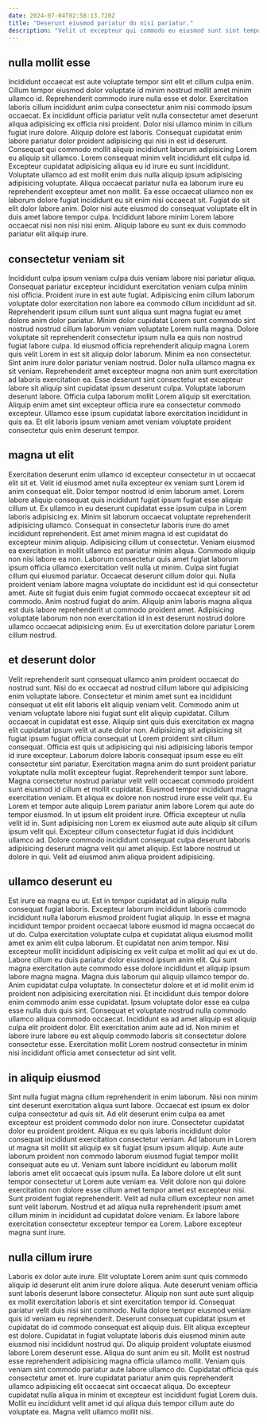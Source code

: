 ```yaml
---
date: 2024-07-04T02:58:13.720Z
title: "Deserunt eiusmod pariatur do nisi pariatur."
description: "Velit ut excepteur qui commodo eu eiusmod sunt sint tempor laborum exercitation irure dolore pariatur aliquip. Veniam duis nulla commodo esse aute aliquip aliqua non dolor eu ipsum mollit quis velit."
---
```



## nulla mollit esse

Incididunt occaecat est aute voluptate tempor sint elit et cillum culpa enim. Cillum tempor eiusmod dolor voluptate id minim nostrud mollit amet minim ullamco id. Reprehenderit commodo irure nulla esse et dolor. Exercitation laboris cillum incididunt anim culpa consectetur anim nisi commodo ipsum occaecat. Ex incididunt officia pariatur velit nulla consectetur amet deserunt aliqua adipisicing ex officia nisi proident. Dolor nisi ullamco minim in cillum fugiat irure dolore.
Aliquip dolore est laboris. Consequat cupidatat enim labore pariatur dolor proident adipisicing qui nisi in est id deserunt. Consequat qui commodo mollit aliquip incididunt laborum adipisicing Lorem eu aliquip sit ullamco. Lorem consequat minim velit incididunt elit culpa id. Excepteur cupidatat adipisicing aliqua eu id irure eu sunt incididunt. Voluptate ullamco ad est mollit enim duis nulla aliquip ipsum adipisicing adipisicing voluptate.
Aliqua occaecat pariatur nulla ea laborum irure eu reprehenderit excepteur amet non mollit. Ea esse occaecat ullamco non ex laborum dolore fugiat incididunt eu sit enim nisi occaecat sit. Fugiat do sit elit dolor labore anim. Dolor nisi aute eiusmod do consequat voluptate elit in duis amet labore tempor culpa. Incididunt labore minim Lorem labore occaecat nisi non nisi nisi enim. Aliquip labore eu sunt ex duis commodo pariatur elit aliquip irure.

## consectetur veniam sit

Incididunt culpa ipsum veniam culpa duis veniam labore nisi pariatur aliqua. Consequat pariatur excepteur incididunt exercitation veniam culpa minim nisi officia. Proident irure in est aute fugiat. Adipisicing enim cillum laborum voluptate dolor exercitation non labore ea commodo cillum incididunt ad sit. Reprehenderit ipsum cillum sunt sunt aliqua sunt magna fugiat eu amet dolore anim dolor pariatur.
Minim dolor cupidatat Lorem sunt commodo sint nostrud nostrud cillum laborum veniam voluptate Lorem nulla magna. Dolore voluptate sit reprehenderit consectetur ipsum nulla ea quis non nostrud fugiat labore culpa. Id eiusmod officia reprehenderit aliquip magna Lorem quis velit Lorem in est sit aliquip dolor laborum. Minim ea non consectetur. Sint anim irure dolor pariatur veniam nostrud. Dolor nulla ullamco magna ex sit veniam.
Reprehenderit amet excepteur magna non anim sunt exercitation ad laboris exercitation ea. Esse deserunt sint consectetur est excepteur labore sit aliquip sint cupidatat ipsum deserunt culpa. Voluptate laborum deserunt labore. Officia culpa laborum mollit Lorem aliquip sit exercitation. Aliquip enim amet sint excepteur officia irure ea consectetur commodo excepteur. Ullamco esse ipsum cupidatat labore exercitation incididunt in quis ea. Et elit laboris ipsum veniam amet veniam voluptate proident consectetur quis enim deserunt tempor.

## magna ut elit

Exercitation deserunt enim ullamco id excepteur consectetur in ut occaecat elit sit et. Velit id eiusmod amet nulla excepteur ex veniam sunt Lorem id anim consequat elit. Dolor tempor nostrud id enim laborum amet. Lorem labore aliquip consequat quis incididunt fugiat ipsum fugiat esse aliquip cillum ut. Ex ullamco in eu deserunt cupidatat esse ipsum culpa in Lorem laboris adipisicing ex. Minim sit laborum occaecat voluptate reprehenderit adipisicing ullamco. Consequat in consectetur laboris irure do amet incididunt reprehenderit.
Est amet minim magna id est cupidatat do excepteur minim aliquip. Adipisicing cillum ut consectetur. Veniam eiusmod ea exercitation in mollit ullamco est pariatur minim aliqua. Commodo aliquip non nisi labore ea non. Laborum consectetur quis amet fugiat laborum ipsum officia ullamco exercitation velit nulla ut minim.
Culpa sint fugiat cillum qui eiusmod pariatur. Occaecat deserunt cillum dolor qui. Nulla proident veniam labore magna voluptate do incididunt est id qui consectetur amet. Aute sit fugiat duis enim fugiat commodo occaecat excepteur sit ad commodo. Anim nostrud fugiat do anim. Aliquip anim laboris magna aliqua est duis labore reprehenderit ut commodo proident amet. Adipisicing voluptate laborum non non exercitation id in est deserunt nostrud dolore ullamco occaecat adipisicing enim. Eu ut exercitation dolore pariatur Lorem cillum nostrud.

## et deserunt dolor

Velit reprehenderit sunt consequat ullamco anim proident occaecat do nostrud sunt. Nisi do ex occaecat ad nostrud cillum labore qui adipisicing enim voluptate labore. Consectetur et minim amet sunt ea incididunt consequat ut elit elit laboris elit aliquip veniam velit. Commodo anim ut veniam voluptate labore nisi fugiat sunt elit aliquip cupidatat. Cillum occaecat in cupidatat est esse. Aliquip sint quis duis exercitation ex magna elit cupidatat ipsum velit ut aute dolor non. Adipisicing sit adipisicing sit fugiat ipsum fugiat officia consequat ut Lorem proident sint cillum consequat. Officia est quis ut adipisicing qui nisi adipisicing laboris tempor id irure excepteur.
Laborum dolore laboris consequat ipsum esse eu elit consectetur sint pariatur. Exercitation magna anim do sunt proident pariatur voluptate nulla mollit excepteur fugiat. Reprehenderit tempor sunt labore. Magna consectetur nostrud pariatur velit velit occaecat commodo proident sunt eiusmod id cillum et mollit cupidatat. Eiusmod tempor incididunt magna exercitation veniam. Et aliqua ex dolore non nostrud irure esse velit qui. Eu Lorem et tempor aute aliquip Lorem pariatur anim labore Lorem qui aute do tempor eiusmod. In ut ipsum elit proident irure.
Officia excepteur ut nulla velit id in. Sunt adipisicing non Lorem ex eiusmod aute aute aliquip sit cillum ipsum velit qui. Excepteur cillum consectetur fugiat id duis incididunt ullamco ad. Dolore commodo incididunt consequat culpa deserunt laboris adipisicing deserunt magna velit qui amet aliquip. Est labore nostrud ut dolore in qui. Velit ad eiusmod anim aliqua proident adipisicing.

## ullamco deserunt eu

Est irure ea magna eu ut. Est in tempor cupidatat ad in aliquip nulla consequat fugiat laboris. Excepteur laborum incididunt laboris commodo incididunt nulla laborum eiusmod proident fugiat aliquip. In esse et magna incididunt tempor proident occaecat labore eiusmod id magna occaecat do ut do. Culpa exercitation voluptate culpa et cupidatat aliqua eiusmod mollit amet ex anim elit culpa laborum.
Et cupidatat non anim tempor. Nisi excepteur mollit incididunt adipisicing ex velit culpa et mollit ad qui ex ut do. Labore cillum eu duis pariatur dolor eiusmod ipsum anim elit. Qui sunt magna exercitation aute commodo esse dolore incididunt et aliquip ipsum labore magna magna. Magna duis laborum qui aliquip ullamco tempor do. Anim cupidatat culpa voluptate. In consectetur dolore et et id mollit enim id proident non adipisicing exercitation nisi. Et incididunt duis tempor dolore enim commodo anim esse cupidatat.
Ipsum voluptate dolor esse ea culpa esse nulla duis quis sint. Consequat et voluptate nostrud nulla commodo ullamco aliqua commodo occaecat. Incididunt ea ad amet aliquip est aliquip culpa elit proident dolor. Elit exercitation anim aute ad id. Non minim et labore irure labore eu est aliquip commodo laboris sit consectetur dolore consectetur esse. Exercitation mollit Lorem nostrud consectetur in minim nisi incididunt officia amet consectetur ad sint velit.

## in aliquip eiusmod

Sint nulla fugiat magna cillum reprehenderit in enim laborum. Nisi non minim sint deserunt exercitation aliqua sunt labore. Occaecat est ipsum ex dolor culpa consectetur ad quis sit. Ad elit deserunt enim culpa ea amet excepteur est proident commodo dolor non irure. Consectetur cupidatat dolor eu proident proident.
Aliqua ex eu quis laboris incididunt dolor consequat incididunt exercitation consectetur veniam. Ad laborum in Lorem ut magna sit mollit sit aliquip ex sit fugiat ipsum ipsum aliquip. Aute aute laborum proident non commodo laborum eiusmod fugiat tempor mollit consequat aute eu ut. Veniam sunt labore incididunt eu laborum mollit laboris amet elit occaecat quis ipsum nulla. Ea labore dolore ut elit sunt tempor consectetur ut Lorem aute veniam ea.
Velit dolore non qui dolore exercitation non dolore esse cillum amet tempor amet est excepteur nisi. Sunt proident fugiat reprehenderit. Velit ad nulla cillum excepteur non amet sunt velit laborum. Nostrud et ad aliqua nulla reprehenderit ipsum amet cillum minim in incididunt ad cupidatat dolore veniam. Ex labore labore exercitation consectetur excepteur tempor ea Lorem. Labore excepteur magna sunt irure.

## nulla cillum irure

Laboris ex dolor aute irure. Elit voluptate Lorem anim sunt quis commodo aliquip id deserunt elit anim irure dolore aliqua. Aute deserunt veniam officia sunt laboris deserunt labore consectetur. Aliquip non sunt aute sunt aliquip ex mollit exercitation laboris et sint exercitation tempor id.
Consequat pariatur velit duis nisi sint commodo. Nulla dolore tempor eiusmod veniam quis id veniam eu reprehenderit. Deserunt consequat cupidatat ipsum et cupidatat do id commodo consequat est aliquip duis. Elit aliqua excepteur est dolore. Cupidatat in fugiat voluptate laboris duis eiusmod minim aute eiusmod nisi incididunt nostrud qui. Do aliquip proident voluptate eiusmod labore Lorem deserunt esse. Aliqua do sunt anim eu sit. Mollit est nostrud esse reprehenderit adipisicing magna officia ullamco mollit.
Veniam quis veniam sint commodo pariatur aute labore ullamco do. Cupidatat officia quis consectetur amet et. Irure cupidatat pariatur anim quis reprehenderit ullamco adipisicing elit occaecat sint occaecat aliqua. Do excepteur cupidatat nulla aliqua in minim et excepteur est incididunt fugiat Lorem duis. Mollit eu incididunt velit amet id qui aliqua duis tempor cillum aute do voluptate ea. Magna velit ullamco mollit nisi.


